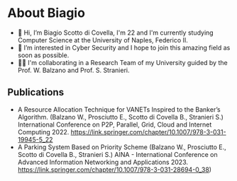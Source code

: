 # About Biagio

- 👋 Hi, I’m Biagio Scotto di Covella, I'm 22 and I'm currently studying Computer Science at the University of Naples, Federico II.
- 👀 I’m interested in Cyber Security and I hope to join this amazing field as soon as possible.
- 👨‍💻 I'm collaborating in a Research Team of my University guided by the Prof. W. Balzano and Prof. S. Stranieri.


## Publications

* A Resource Allocation Technique for VANETs Inspired to the Banker’s Algorithm. (Balzano W., Prosciutto E., Scotto di Covella B., Stranieri S.) International Conference on P2P, Parallel, Grid, Cloud and Internet Computing 2022. https://link.springer.com/chapter/10.1007/978-3-031-19945-5_22 
* A Parking System Based on Priority Scheme (Balzano W., Prosciutto E., Scotto di Covella B., Stranieri S.)                                            AINA - International Conference on Advanced Information Networking and Applications 2023. https://link.springer.com/chapter/10.1007/978-3-031-28694-0_38)
